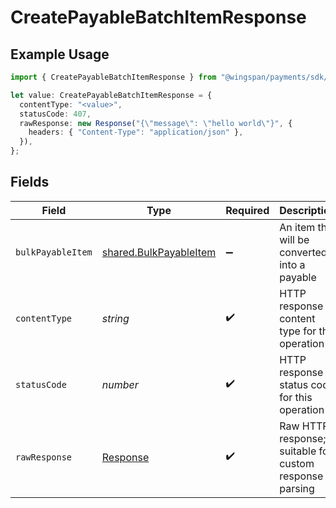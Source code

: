 # CreatePayableBatchItemResponse

## Example Usage

```typescript
import { CreatePayableBatchItemResponse } from "@wingspan/payments/sdk/models/operations";

let value: CreatePayableBatchItemResponse = {
  contentType: "<value>",
  statusCode: 407,
  rawResponse: new Response("{\"message\": \"hello world\"}", {
    headers: { "Content-Type": "application/json" },
  }),
};
```

## Fields

| Field                                                                   | Type                                                                    | Required                                                                | Description                                                             |
| ----------------------------------------------------------------------- | ----------------------------------------------------------------------- | ----------------------------------------------------------------------- | ----------------------------------------------------------------------- |
| `bulkPayableItem`                                                       | [shared.BulkPayableItem](../../../sdk/models/shared/bulkpayableitem.md) | :heavy_minus_sign:                                                      | An item that will be converted into a payable                           |
| `contentType`                                                           | *string*                                                                | :heavy_check_mark:                                                      | HTTP response content type for this operation                           |
| `statusCode`                                                            | *number*                                                                | :heavy_check_mark:                                                      | HTTP response status code for this operation                            |
| `rawResponse`                                                           | [Response](https://developer.mozilla.org/en-US/docs/Web/API/Response)   | :heavy_check_mark:                                                      | Raw HTTP response; suitable for custom response parsing                 |